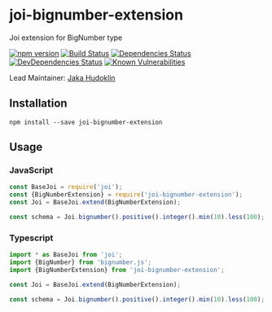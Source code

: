 # joi-bignumber-extension

Joi extension for BigNumber type

[![npm version](https://badge.fury.io/js/joi-bignumber-extension.svg)](http://badge.fury.io/js/joi-bignumber-extension)
[![Build Status](https://secure.travis-ci.org/xtruder/joi-bignumber-extension.svg?branch=master)](http://travis-ci.org/xtruder/joi-bignumber-extension)
[![Dependencies Status](https://david-dm.org/xtruder/joi-bignumber-extension.svg)](https://david-dm.org/xtruder/joi-bignumber-extension)
[![DevDependencies Status](https://david-dm.org/xtruder/joi-bignumber-extension/dev-status.svg)](https://david-dm.org/xtruder/joi-bignumber-extension#info=devDependencies)
[![Known Vulnerabilities](https://snyk.io/test/npm/joi-bignumber-extension/badge.svg)](https://snyk.io/test/npm/joi-bignumber-extension)

Lead Maintainer: [Jaka Hudoklin](https://github.com/offlinehacker)

## Installation

```npm install --save joi-bignumber-extension```

## Usage

### JavaScript

```javascript
const BaseJoi = require('joi');
const {BigNumberExtension} = require('joi-bignumber-extension');
const Joi = BaseJoi.extend(BigNumberExtension);

const schema = Joi.bignumber().positive().integer().min(10).less(100);
```

### Typescript

```typescript
import * as BaseJoi from 'joi';
import {BigNumber} from 'bignumber.js';
import {BigNumberExtension} from 'joi-bignumber-extension';

const Joi = BaseJoi.extend(BigNumberExtension);

const schema = Joi.bignumber().positive().integer().min(10).less(100);
```
